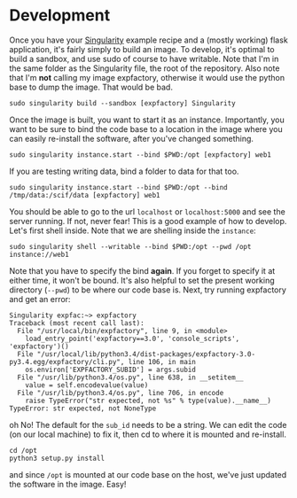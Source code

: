 # Development

Once you have your [Singularity](../Singularity) example recipe and a (mostly working) flask application, it's fairly simply to build an image. To develop, it's optimal to build a sandbox, and use sudo of course to have writable. Note that I'm in the same folder as the Singularity file, the root of the repository. Also note that I'm **not** calling my image expfactory, otherwise it would use the python base to dump the image. That would be bad.

```
sudo singularity build --sandbox [expfactory] Singularity
```

Once the image is built, you want to start it as an instance. Importantly, you want to be sure to bind the code base to a location in the image where you can easily re-install the software, after you've changed something.

```
sudo singularity instance.start --bind $PWD:/opt [expfactory] web1
```

If you are testing writing data, bind a folder to data for that too.

```
sudo singularity instance.start --bind $PWD:/opt --bind /tmp/data:/scif/data [expfactory] web1
```

You should be able to go to the url `localhost` or `localhost:5000` and see the server running. If not, never fear! This is a good example of how to develop. Let's first shell inside. Note that we are shelling inside the `instance`:

```
sudo singularity shell --writable --bind $PWD:/opt --pwd /opt instance://web1
```

Note that you have to specify the bind **again**. If you forget to specify it at either time, it won't be bound. It's also helpful to set the present working directory (`--pwd`) to be where our code base is. Next, try running expfactory and get an error:

```
Singularity expfac:~> expfactory
Traceback (most recent call last):
  File "/usr/local/bin/expfactory", line 9, in <module>
    load_entry_point('expfactory==3.0', 'console_scripts', 'expfactory')()
  File "/usr/local/lib/python3.4/dist-packages/expfactory-3.0-py3.4.egg/expfactory/cli.py", line 106, in main
    os.environ['EXPFACTORY_SUBID'] = args.subid
  File "/usr/lib/python3.4/os.py", line 638, in __setitem__
    value = self.encodevalue(value)
  File "/usr/lib/python3.4/os.py", line 706, in encode
    raise TypeError("str expected, not %s" % type(value).__name__)
TypeError: str expected, not NoneType

```

oh No! The default for the `sub_id` needs to be a string. We can edit the code (on our local machine) to fix it, then cd to where it is mounted and re-install.

```
cd /opt
python3 setup.py install
```

and since `/opt` is mounted at our code base on the host, we've just updated the software in the image. Easy!

